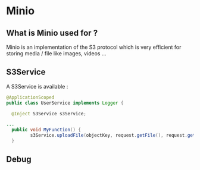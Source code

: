 # Minio

## What is Minio used for ?

Minio is an implementation of the S3 protocol which is very efficient for storing media / file like images, videos ...

## S3Service

A S3Service is available :

```java
@ApplicationScoped
public class UserService implements Logger {

  @Inject S3Service s3Service;

...
  public void MyFunction() {
         s3Service.uploadFile(objectKey, request.getFile(), request.getFile().available()); // TODO: fix size
  }
```

## Debug
